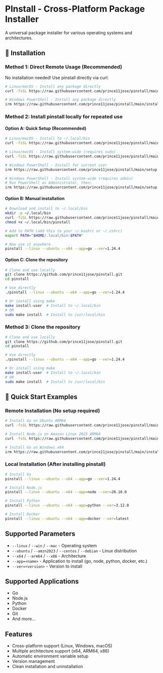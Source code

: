 # PInstall - Cross-Platform Package Installer

A universal package installer for various operating systems and architectures.

## 🚀 Installation

### Method 1: Direct Remote Usage (Recommended)
No installation needed! Use pinstall directly via curl:

```bash
# Linux/macOS - Install any package directly
curl -fsSL https://raw.githubusercontent.com/prince11jose/pinstall/main/install.sh | bash -s -- --linux --ubuntu --arm64 --app=go --ver=1.24.4

# Windows PowerShell - Install any package directly
irm https://raw.githubusercontent.com/prince11jose/pinstall/main/install.ps1 | iex
```

### Method 2: Install pinstall locally for repeated use

#### Option A: Quick Setup (Recommended)
```bash
# Linux/macOS - Install to ~/.local/bin
curl -fsSL https://raw.githubusercontent.com/prince11jose/pinstall/main/setup.sh | bash

# Linux/macOS - Install system-wide (requires sudo)
curl -fsSL https://raw.githubusercontent.com/prince11jose/pinstall/main/setup.sh | bash -s -- --system

# Windows PowerShell - Install for current user
irm https://raw.githubusercontent.com/prince11jose/pinstall/main/setup.ps1 | iex

# Windows PowerShell - Install system-wide (requires admin)
# Run PowerShell as Administrator, then:
irm https://raw.githubusercontent.com/prince11jose/pinstall/main/setup.ps1 | iex -ArgumentList "-System"
```

#### Option B: Manual installation
```bash
# Download and install to ~/.local/bin
mkdir -p ~/.local/bin
curl -fsSL https://raw.githubusercontent.com/prince11jose/pinstall/main/pinstall -o ~/.local/bin/pinstall
chmod +x ~/.local/bin/pinstall

# Add to PATH (add this to your ~/.bashrc or ~/.zshrc)
export PATH="$HOME/.local/bin:$PATH"

# Now use it anywhere
pinstall --linux --ubuntu --x64 --app=go --ver=1.24.4
```

#### Option C: Clone the repository
```bash
# Clone and use locally
git clone https://github.com/prince11jose/pinstall.git
cd pinstall

# Use directly
./pinstall --linux --ubuntu --x64 --app=go --ver=1.24.4

# Or install using make
make install-user  # Install to ~/.local/bin
# OR
sudo make install  # Install to /usr/local/bin
```

### Method 3: Clone the repository
```bash
# Clone and use locally
git clone https://github.com/prince11jose/pinstall.git
cd pinstall

# Use directly
./pinstall --linux --ubuntu --x64 --app=go --ver=1.24.4

# Or install using make
make install-user  # Install to ~/.local/bin
# OR
sudo make install  # Install to /usr/local/bin
```

## 📖 Quick Start Examples

### Remote Installation (No setup required)
```bash
# Install Go on Ubuntu ARM64
curl -fsSL https://raw.githubusercontent.com/prince11jose/pinstall/main/install.sh | bash -s -- --linux --ubuntu --arm64 --app=go --ver=1.24.4

# Install Node.js on Amazon Linux 2023 ARM64
curl -fsSL https://raw.githubusercontent.com/prince11jose/pinstall/main/install.sh | bash -s -- --linux --amzn2023 --arm64 --app=node --ver=20.10.0

# Install Go on Windows x64
irm https://raw.githubusercontent.com/prince11jose/pinstall/main/install.ps1 | iex
```

### Local Installation (After installing pinstall)
```bash
# Install Go
pinstall --linux --ubuntu --x64 --app=go --ver=1.24.4

# Install Node.js
pinstall --linux --ubuntu --x64 --app=node --ver=20.10.0

# Install Python
pinstall --linux --ubuntu --x64 --app=python --ver=3.12.0

# Install Docker
pinstall --linux --ubuntu --x64 --app=docker --ver=latest
```

## Supported Parameters

- `--linux` / `--win` / `--mac` - Operating system
- `--ubuntu` / `--amzn2023` / `--centos` / `--debian` - Linux distribution
- `--x64` / `--arm64` / `--x86` - Architecture
- `--app=<name>` - Application to install (go, node, python, docker, etc.)
- `--ver=<version>` - Version to install

## Supported Applications

- Go
- Node.js
- Python
- Docker
- Git
- And more...

## Features

- Cross-platform support (Linux, Windows, macOS)
- Multiple architecture support (x64, ARM64, x86)
- Automatic environment variable setup
- Version management
- Clean installation and uninstallation
